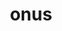 ---
category: 4-letters
denotation: null
name: onus
reference_link: https://www.etymonline.com/word/onus
root_language: null
root_name: null
title: onus
type: free
word_sums:
- respelling: onus
  sum: 'Onus + '
---